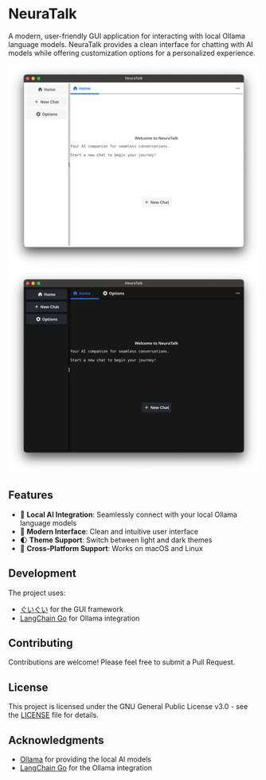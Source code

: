 # NeuraTalk

A modern, user-friendly GUI application for interacting with local Ollama language models. NeuraTalk provides a clean interface for chatting with AI models while offering customization options for a personalized experience.

![NeuraTalk Homepage Light Screenshot](https://github.com/temidaradev/NeuraTalk/blob/ede85a8224671852f3751d0201bd11aaac10fd4c/screenshot_light.png)
![NeuraTalk Homepage Dark Screenshot](https://github.com/temidaradev/NeuraTalk/blob/ede85a8224671852f3751d0201bd11aaac10fd4c/screenshot_dark.png)

## Features

- 🤖 **Local AI Integration**: Seamlessly connect with your local Ollama language models
- 🎨 **Modern Interface**: Clean and intuitive user interface
- 🌓 **Theme Support**: Switch between light and dark themes
- 🔄 **Cross-Platform Support**: Works on macOS and Linux

## Development

The project uses:

- [ぐいぐい](https://github.com/hajimehoshi/guigui) for the GUI framework
- [LangChain Go](https://github.com/tmc/langchaingo) for Ollama integration

## Contributing

Contributions are welcome! Please feel free to submit a Pull Request.

## License

This project is licensed under the GNU General Public License v3.0 - see the [LICENSE](LICENSE) file for details.

## Acknowledgments

- [Ollama](https://ollama.ai/) for providing the local AI models
- [LangChain Go](https://github.com/tmc/langchaingo) for the Ollama integration
